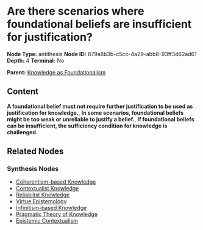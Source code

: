 # Are there scenarios where foundational beliefs are insufficient for justification?

**Node Type:** antithesis
**Node ID:** 879a8b3b-c5cc-4a29-abb8-93ff3d62ad61
**Depth:** 4
**Terminal:** No

**Parent:** [Knowledge as Foundationalism](knowledge-as-foundationalism-synthesis-151d9a99-e7a2-4f5a-9abc-2287050d4166.md)

## Content

**A foundational belief must not require further justification to be used as justification for knowledge.**, **In some scenarios, foundational beliefs might be too weak or unreliable to justify a belief.**, **If foundational beliefs can be insufficient, the sufficiency condition for knowledge is challenged.**

## Related Nodes

### Synthesis Nodes

- [Coherentism-based Knowledge](coherentism-based-knowledge-synthesis-03659342-a46a-41f4-83f3-ed3b129375b2.md)
- [Contextualist Knowledge](contextualist-knowledge-synthesis-ecdbdbf4-b680-4707-9d35-39915811fdf5.md)
- [Reliabilist Knowledge](reliabilist-knowledge-synthesis-f08ebd4a-97d1-4149-9f11-aa76e0bd77d0.md)
- [Virtue Epistemology](virtue-epistemology-synthesis-f147a0fc-5717-4b2f-b8d4-0dfe7171a088.md)
- [Infinitism-based Knowledge](infinitism-based-knowledge-synthesis-8c072d8a-76be-4826-a50e-ee0bc307f2e7.md)
- [Pragmatic Theory of Knowledge](pragmatic-theory-of-knowledge-synthesis-2fd04f89-fc00-4d80-9b21-dc8dc89bdc0e.md)
- [Epistemic Contextualism](epistemic-contextualism-synthesis-838cbe64-94b9-4aa9-8f5c-1d34d4715694.md)
